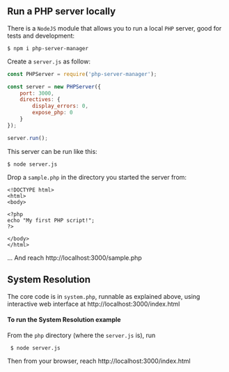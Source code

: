 ## Run a PHP server locally
There is a `NodeJS` module that allows you to run a local `PHP` server, good for tests and development:
```
$ npm i php-server-manager
```
Create a `server.js` as follow:
```javascript
const PHPServer = require('php-server-manager');

const server = new PHPServer({
    port: 3000,
    directives: {
        display_errors: 0,
        expose_php: 0
    }
});

server.run();
```
This server can be run like this:
```
$ node server.js
```
Drop a `sample.php` in the directory you started the server from:
```
<!DOCTYPE html>
<html>
<body>

<?php
echo "My first PHP script!";
?>

</body>
</html>
```
... And reach http://localhost:3000/sample.php

## System Resolution
The core code is in `system.php`, runnable as explained above, using interactive web interface at http://localhost:3000/index.html

#### To run the System Resolution example
From the `php` directory (where the `server.js` is), run
```
 $ node server.js
```

Then from your browser, reach http://localhost:3000/index.html
